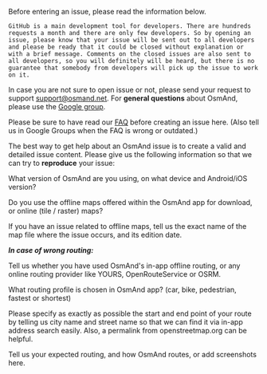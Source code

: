 Before entering an issue, please read the information below.

```GitHub is a main development tool for developers. There are hundreds requests a month and there are only few developers. So by opening an issue, please know that your issue will be sent out to all developers and please be ready that it could be closed without explanation or with a brief message. Comments on the closed issues are also sent to all developers, so you will definitely will be heard, but there is no guarantee that somebody from developers will pick up the issue to work on it.```

In case you are not sure to open issue or not, please send your request to support support@osmand.net. For **general questions** about OsmAnd, please use the [Google group](https://groups.google.com/forum/#!forum/osmand).

Please be sure to have read our [FAQ](http://osmand.net/help-online) before creating an issue here. (Also tell us in Google Groups when the FAQ is wrong or outdated.)

The best way to get help about an OsmAnd issue is to create a valid and detailed issue content.
Please give us the following information so that we can try to **reproduce** your issue:

What version of OsmAnd are you using, on what device and Android/iOS version?

Do you use the offline maps offered within the OsmAnd app for download, or online (tile / raster) maps?

If you have an issue related to offline maps, tell us the exact name of the map file where the issue occurs, and its edition date.

__*In case of wrong routing:*__

Tell us whether you have used OsmAnd's in-app offline routing, or any online routing provider like YOURS, OpenRouteService or OSRM.

What routing profile is chosen in OsmAnd app? (car, bike, pedestrian, fastest or shortest)

Please specify as exactly as possible the start and end point of your route by telling us city name and street name so that we can find it via in-app address search easily. Also, a permalink from openstreetmap.org can be helpful.

Tell us your expected routing, and how OsmAnd routes, or add screenshots here.
